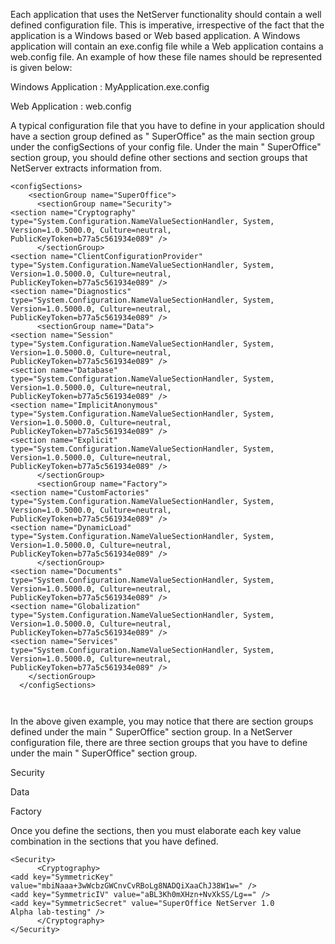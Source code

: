 <properties date="2016-05-10"
SortOrder="68"
/>

 

Each application that uses the NetServer functionality should contain a well defined configuration file. This is imperative, irrespective of the fact that the application is a Windows based or Web based application. A Windows application will contain an exe.config file while a Web application contains a web.config file. An example of how these file names should be represented is given below:

Windows Application : MyApplication.exe.config

Web Application        : web.config

A typical configuration file that you have to define in your application should have a section group defined as " SuperOffice" as the main section group under the configSections of your config file. Under the main " SuperOffice" section group, you should define other sections and section groups that NetServer extracts information from.

 

```
<configSections>
    <sectionGroup name="SuperOffice">
      <sectionGroup name="Security">
<section name="Cryptography"
type="System.Configuration.NameValueSectionHandler, System,
Version=1.0.5000.0, Culture=neutral,
PublicKeyToken=b77a5c561934e089" />
      </sectionGroup>
<section name="ClientConfigurationProvider"
type="System.Configuration.NameValueSectionHandler, System,
Version=1.0.5000.0, Culture=neutral,
PublicKeyToken=b77a5c561934e089" />
<section name="Diagnostics"
type="System.Configuration.NameValueSectionHandler, System,
Version=1.0.5000.0, Culture=neutral,
PublicKeyToken=b77a5c561934e089" />
      <sectionGroup name="Data">
<section name="Session"
type="System.Configuration.NameValueSectionHandler, System,
Version=1.0.5000.0, Culture=neutral,
PublicKeyToken=b77a5c561934e089" />
<section name="Database"
type="System.Configuration.NameValueSectionHandler, System,
Version=1.0.5000.0, Culture=neutral,
PublicKeyToken=b77a5c561934e089" />
<section name="ImplicitAnonymous"
type="System.Configuration.NameValueSectionHandler, System,
Version=1.0.5000.0, Culture=neutral,
PublicKeyToken=b77a5c561934e089" />
<section name="Explicit"
type="System.Configuration.NameValueSectionHandler, System,
Version=1.0.5000.0, Culture=neutral,
PublicKeyToken=b77a5c561934e089" />
      </sectionGroup>
      <sectionGroup name="Factory">
<section name="CustomFactories"
type="System.Configuration.NameValueSectionHandler, System,
Version=1.0.5000.0, Culture=neutral,
PublicKeyToken=b77a5c561934e089" />
<section name="DynamicLoad"
type="System.Configuration.NameValueSectionHandler, System,
Version=1.0.5000.0, Culture=neutral,
PublicKeyToken=b77a5c561934e089" />
      </sectionGroup>
<section name="Documents"
type="System.Configuration.NameValueSectionHandler, System,
Version=1.0.5000.0, Culture=neutral,
PublicKeyToken=b77a5c561934e089" />
<section name="Globalization"
type="System.Configuration.NameValueSectionHandler, System,
Version=1.0.5000.0, Culture=neutral,
PublicKeyToken=b77a5c561934e089" />
<section name="Services"
type="System.Configuration.NameValueSectionHandler, System,
Version=1.0.5000.0, Culture=neutral,
PublicKeyToken=b77a5c561934e089" />
    </sectionGroup>
  </configSections>

 
```

 

In the above given example, you may notice that there are section groups defined under the main " SuperOffice" section group. In a NetServer configuration file, there are three section groups that you have to define under the main " SuperOffice" section group.

Security

Data

Factory

  Once you define the sections, then you must elaborate each key value combination in the sections that you have defined.

 

```
<Security>
      <Cryptography>
<add key="SymmetricKey"
value="mbiNaaa+3wWcbzGWCnvCvRBoLg8NADQiXaaChJ38W1w=" />
<add key="SymmetricIV" value="aBL3Kh0mXHzn+NvXkSS/Lg==" />
<add key="SymmetricSecret" value="SuperOffice NetServer 1.0
Alpha lab-testing" />
      </Cryptography>
</Security>
```

 
